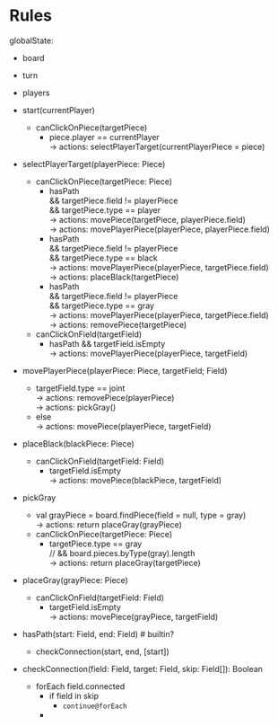 # Rules

globalState:
  - board
  - turn
  - players

- start(currentPlayer)
  - canClickOnPiece(targetPiece)
    - piece.player == currentPlayer  
      -> actions: selectPlayerTarget(currentPlayerPiece = piece)
    
- selectPlayerTarget(playerPiece: Piece)
  - canClickOnPiece(targetPiece: Piece)
    - hasPath  
      && targetPiece.field != playerPiece  
      && targetPiece.type == player  
      -> actions: movePiece(targetPiece, playerPiece.field)  
      -> actions: movePlayerPiece(playerPiece, playerPiece.field)
    - hasPath  
      && targetPiece.field != playerPiece  
      && targetPiece.type == black  
      -> actions: movePlayerPiece(playerPiece, targetPiece.field)  
      -> actions: placeBlack(targetPiece)
    - hasPath  
      && targetPiece.field != playerPiece  
      && targetPiece.type == gray  
      -> actions: movePlayerPiece(playerPiece, targetPiece.field)  
      -> actions: removePiece(targetPiece)
  - canClickOnField(targetField)
    - hasPath
      && targetField.isEmpty  
      -> actions: movePlayerPiece(playerPiece, targetField)
 
- movePlayerPiece(playerPiece: Piece, targetField; Field)
  - targetField.type == joint  
    -> actions: removePiece(playerPiece)  
    -> actions: pickGray()
  - else  
    -> actions: movePiece(playerPiece, targetField)

- placeBlack(blackPiece: Piece)
  - canClickOnField(targetField: Field)
    - targetField.isEmpty  
      -> actions: movePiece(blackPiece, targetField)

- pickGray
  - val grayPiece = board.findPiece(field = null, type = gray)  
    -> actions: return placeGray(grayPiece)
  - canClickOnPiece(targetPiece: Piece)
    - targetPiece.type == gray  
      // && board.pieces.byType(gray).length  
      -> actions: return placeGray(targetPiece)

- placeGray(grayPiece: Piece)
  - canClickOnField(targetField: Field)
    - targetField.isEmpty  
      -> actions: movePiece(grayPiece, targetField)

- hasPath(start: Field, end: Field) # builtin?
  - checkConnection(start, end, [start])

- checkConnection(field: Field, target: Field, skip: Field[]): Boolean
  - forEach field.connected 
    - if field in skip
      - `continue@forEach`
    - 